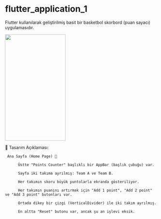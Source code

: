 # flutter_application_1

 Flutter kullanılarak geliştirilmiş basit bir basketbol skorbord (puan sayacı) uygulamasıdır.

<img src="https://github.com/user-attachments/assets/f8366436-d3c3-478c-aa19-d5e5333f1c32" width="200" height="350" />






📌 Tasarım Açıklaması:

     Ana Sayfa (Home Page) 🏀
     
          Üstte "Points Counter" başlıklı bir AppBar (başlık çubuğu) var.
          
          Sayfa iki takıma ayrılmış: Team A ve Team B.
          
          Her takımın skoru büyük puntolarla ekranda gösteriliyor.
          
          Her takımın puanını artırmak için "Add 1 point", "Add 2 point" ve "Add 3 point" butonları var.
          
          Ortada dikey bir çizgi (VerticalDivider) ile iki takım ayrılmış.
          
          En altta "Reset" butonu var, ancak şu an işlevi eksik.



